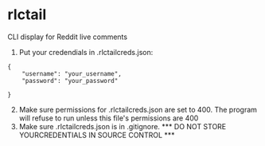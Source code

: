 # rlctail
CLI display for Reddit live comments

1) Put your credendials in .rlctailcreds.json:

```
{
    "username": "your_username",
    "password": "your_password"

}
```

2) Make sure permissions for .rlctailcreds.json are set to 400. The program
   will refuse to run unless this file's permissions are 400
3) Make sure .rlctailcreds.json is in .gitignore.
   *** DO NOT STORE YOURCREDENTIALS IN SOURCE CONTROL ***

